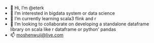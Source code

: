 - 👋 Hi, I’m @eterk
- 👀 I’m interested in bigdata system or data science
- 🌱 I’m currently learning scala3 flink and r
- 💞️ I’m looking to collaborate on developing a standalone dataframe library on scala like r dataframe or python' pandas
- 📫 moshenwuji@live.com

<!---
eterk/eterk is a ✨ special ✨ repository because its `README.md` (this file) appears on your GitHub profile.
You can click the Preview link to take a look at your changes.
--->
